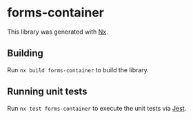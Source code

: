 # forms-container

This library was generated with [Nx](https://nx.dev).

## Building

Run `nx build forms-container` to build the library.

## Running unit tests

Run `nx test forms-container` to execute the unit tests via [Jest](https://jestjs.io).

